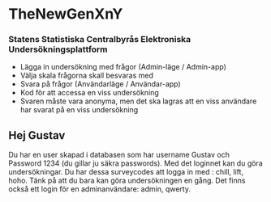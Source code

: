 # TheNewGenXnY

### Statens Statistiska Centralbyrås Elektroniska Undersökningsplattform
* Lägga in undersökning med frågor (Admin-läge / Admin-app)
* Välja skala frågorna skall besvaras med
* Svara på frågor (Användarläge / Användar-app)
* Kod för att accessa en viss undersökning
* Svaren måste vara anonyma, men det ska lagras att en viss användare har svarat på en viss undersökning


## Hej Gustav

Du har en user skapad i databasen som har username Gustav och Password 1234 (du gillar ju säkra passwords).
Med det loginnet kan du göra undersökningar.
Du har dessa surveycodes att logga in med : chill, lift, hoho.
Tänk på att du bara kan göra undersökningen en gång.
Det finns också ett login för en adminanvändare: admin, qwerty.
     
